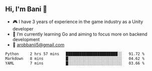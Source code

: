 ## Hi, I'm Bani 👋

- :video_game: I have 3 years of experience in the game industry as a Unity developer
- 🌱 I’m currently learning Go and aiming to focus more on backend development
- :email: arobbanii5@gmail.com

<!-- 📊 **This week I spent my time on** -->

<!--START_SECTION:waka-->

```txt
Python     2 hrs 57 mins   ███████████████████████░░   91.72 %
Markdown   8 mins          █░░░░░░░░░░░░░░░░░░░░░░░░   04.62 %
YAML       7 mins          █░░░░░░░░░░░░░░░░░░░░░░░░   03.66 %
```

<!--END_SECTION:waka-->